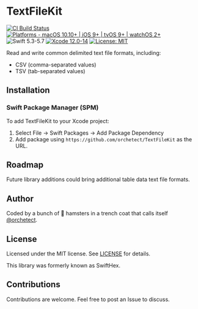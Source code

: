 # TextFileKit

[![CI Build Status](https://github.com/orchetect/TextFileKit/actions/workflows/build.yml/badge.svg)](https://github.com/orchetect/TextFileKit/actions/workflows/build.yml) [![Platforms - macOS 10.10+ | iOS 9+ | tvOS 9+ | watchOS 2+](https://img.shields.io/badge/platforms-macOS%2010.10+%20|%20iOS%209+%20|%20tvOS%209+%20|%20watchOS%202+-lightgrey.svg?style=flat)](https://developer.apple.com/swift) ![Swift 5.3-5.7](https://img.shields.io/badge/Swift-5.3–5.7-orange.svg?style=flat) [![Xcode 12.0-14](https://img.shields.io/badge/Xcode-12.0–14-blue.svg?style=flat)](https://developer.apple.com/swift) [![License: MIT](http://img.shields.io/badge/license-MIT-lightgrey.svg?style=flat)](https://github.com/orchetect/TextFileKit/blob/main/LICENSE)

Read and write common delimited text file formats, including:

- CSV (comma-separated values)
- TSV (tab-separated values)

## Installation

### Swift Package Manager (SPM)

To add TextFileKit to your Xcode project:

1. Select File → Swift Packages → Add Package Dependency
2. Add package using  `https://github.com/orchetect/TextFileKit` as the URL.

## Roadmap

Future library additions could bring additional table data text file formats.

## Author

Coded by a bunch of 🐹 hamsters in a trench coat that calls itself [@orchetect](https://github.com/orchetect).

## License

Licensed under the MIT license. See [LICENSE](https://github.com/orchetect/TextFileKit/blob/master/LICENSE) for details.

This library was formerly known as SwiftHex.

## Contributions

Contributions are welcome. Feel free to post an Issue to discuss.
